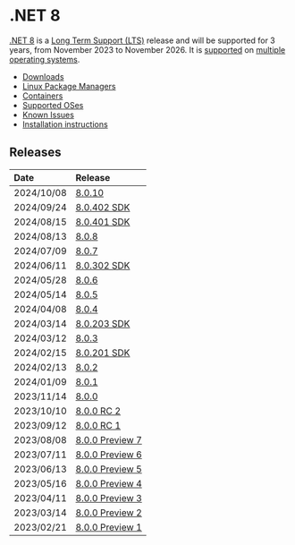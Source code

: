 # .NET 8

[.NET 8](https://devblogs.microsoft.com/dotnet/announcing-dotnet-8/) is a [Long Term Support (LTS)](../../release-policies.md) release and will be supported for 3 years, from November 2023 to November 2026. It is [supported](../../support.md) on [multiple operating systems](supported-os.md).

- [Downloads](https://dotnet.microsoft.com/download/dotnet/8.0)
- [Linux Package Managers](https://learn.microsoft.com/dotnet/core/install/linux)
- [Containers](https://hub.docker.com/_/microsoft-dotnet)
- [Supported OSes](supported-os.md)
- [Known Issues](known-issues.md)
- [Installation instructions](install.md)

## Releases

| Date | Release |
| :-- | :-- |
| 2024/10/08 | [8.0.10](./8.0.10/8.0.10.md) |
| 2024/09/24 | [8.0.402 SDK](./8.0.8/8.0.402.md) |
| 2024/08/15 | [8.0.401 SDK](./8.0.8/8.0.401.md) |
| 2024/08/13 | [8.0.8](./8.0.8/8.0.8.md) |
| 2024/07/09 | [8.0.7](./8.0.7/8.0.7.md) |
| 2024/06/11 | [8.0.302 SDK](./8.0.6/8.0.302.md) |
| 2024/05/28 | [8.0.6](./8.0.6/8.0.6.md) |
| 2024/05/14 | [8.0.5](./8.0.5/8.0.5.md) |
| 2024/04/08 | [8.0.4](./8.0.4/8.0.4.md) |
| 2024/03/14 | [8.0.203 SDK](./8.0.3/8.0.203.md) |
| 2024/03/12 | [8.0.3](./8.0.3/8.0.3.md) |
| 2024/02/15 | [8.0.201 SDK](./8.0.2/8.0.201.md) |
| 2024/02/13 | [8.0.2](./8.0.2/8.0.2.md) |
| 2024/01/09 | [8.0.1](./8.0.1/8.0.1.md) |
| 2023/11/14 | [8.0.0](./8.0.0/8.0.0.md) |
| 2023/10/10 | [8.0.0 RC 2](./preview/8.0.0-rc.2.md) |
| 2023/09/12 | [8.0.0 RC 1](./preview/8.0.0-rc.1.md) |
| 2023/08/08 | [8.0.0 Preview 7](./preview/8.0.0-preview.7.md) |
| 2023/07/11 | [8.0.0 Preview 6](./preview/8.0.0-preview.6.md) |
| 2023/06/13 | [8.0.0 Preview 5](./preview/8.0.0-preview.5.md) |
| 2023/05/16 | [8.0.0 Preview 4](./preview/8.0.0-preview.4.md) |
| 2023/04/11 | [8.0.0 Preview 3](./preview/8.0.0-preview.3.md) |
| 2023/03/14 | [8.0.0 Preview 2](./preview/8.0.0-preview.2.md) |
| 2023/02/21 | [8.0.0 Preview 1](./preview/8.0.0-preview.1.md) |
